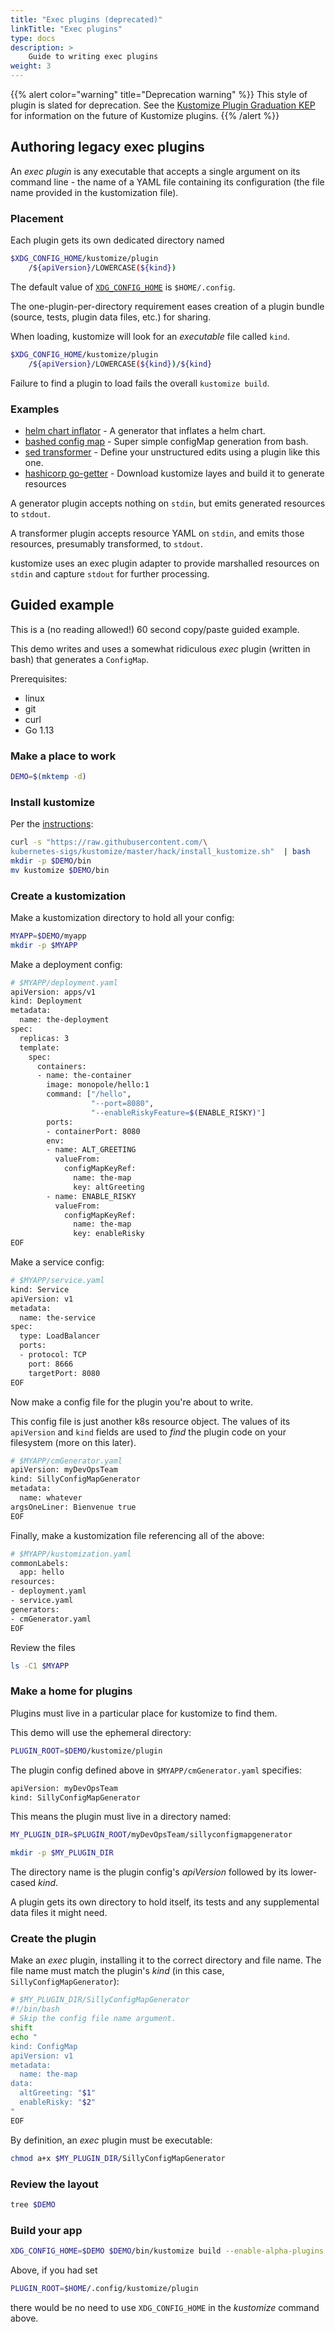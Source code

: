 ```yaml
---
title: "Exec plugins (deprecated)"
linkTitle: "Exec plugins"
type: docs
description: >
    Guide to writing exec plugins
weight: 3
---
```


{{% alert color="warning" title="Deprecation warning" %}}
This style of plugin is slated for deprecation.
See the [Kustomize Plugin Graduation KEP](https://github.com/kubernetes/enhancements/issues/2953) for information on the future of Kustomize plugins.
{{% /alert %}}

## Authoring legacy exec plugins

An _exec plugin_ is any executable that accepts a
single argument on its command line - the name of
a YAML file containing its configuration (the file name
provided in the kustomization file).

[helm chart inflator]: https://github.com/kubernetes-sigs/kustomize/tree/master/plugin/someteam.example.com/v1/chartinflator
[bashed config map]: https://github.com/kubernetes-sigs/kustomize/tree/master/plugin/someteam.example.com/v1/bashedconfigmap
[sed transformer]: https://github.com/kubernetes-sigs/kustomize/tree/master/plugin/someteam.example.com/v1/sedtransformer
[hashicorp go-getter]: https://github.com/kubernetes-sigs/kustomize/tree/master/plugin/someteam.example.com/v1/gogetter

### Placement

Each plugin gets its own dedicated directory named

[`XDG_CONFIG_HOME`]: https://specifications.freedesktop.org/basedir-spec/basedir-spec-latest.html

```bash
$XDG_CONFIG_HOME/kustomize/plugin
    /${apiVersion}/LOWERCASE(${kind})
```

The default value of [`XDG_CONFIG_HOME`] is
`$HOME/.config`.

The one-plugin-per-directory requirement eases
creation of a plugin bundle (source, tests, plugin
data files, etc.) for sharing.

When loading, kustomize will look for an
_executable_ file called `kind`.

```bash
$XDG_CONFIG_HOME/kustomize/plugin
    /${apiVersion}/LOWERCASE(${kind})/${kind}
```

Failure to find a plugin to load fails the overall
`kustomize build`.

### Examples

* [helm chart inflator] - A generator that inflates a helm chart.
* [bashed config map] -  Super simple configMap generation from bash.
* [sed transformer] - Define your unstructured edits using a
   plugin like this one.
* [hashicorp go-getter] - Download kustomize layes and build it to generate resources

A generator plugin accepts nothing on `stdin`, but emits
generated resources to `stdout`.

A transformer plugin accepts resource YAML on `stdin`,
and emits those resources, presumably transformed, to
`stdout`.

kustomize uses an exec plugin adapter to provide
marshalled resources on `stdin` and capture
`stdout` for further processing.

## Guided example

This is a (no reading allowed!) 60 second copy/paste guided
example.

This demo writes and uses a somewhat ridiculous
_exec_ plugin (written in bash) that generates a
`ConfigMap`.

Prerequisites:
* linux
* git
* curl
* Go 1.13

### Make a place to work

```bash
DEMO=$(mktemp -d)
```

### Install kustomize

Per the [instructions](/installation/kustomize/):

```bash
curl -s "https://raw.githubusercontent.com/\
kubernetes-sigs/kustomize/master/hack/install_kustomize.sh"  | bash
mkdir -p $DEMO/bin
mv kustomize $DEMO/bin
```

### Create a kustomization

Make a kustomization directory to
hold all your config:

```bash
MYAPP=$DEMO/myapp
mkdir -p $MYAPP
```

Make a deployment config:

```bash
# $MYAPP/deployment.yaml
apiVersion: apps/v1
kind: Deployment
metadata:
  name: the-deployment
spec:
  replicas: 3
  template:
    spec:
      containers:
      - name: the-container
        image: monopole/hello:1
        command: ["/hello",
                  "--port=8080",
                  "--enableRiskyFeature=$(ENABLE_RISKY)"]
        ports:
        - containerPort: 8080
        env:
        - name: ALT_GREETING
          valueFrom:
            configMapKeyRef:
              name: the-map
              key: altGreeting
        - name: ENABLE_RISKY
          valueFrom:
            configMapKeyRef:
              name: the-map
              key: enableRisky
EOF
```

Make a service config:

```bash
# $MYAPP/service.yaml
kind: Service
apiVersion: v1
metadata:
  name: the-service
spec:
  type: LoadBalancer
  ports:
  - protocol: TCP
    port: 8666
    targetPort: 8080
EOF
```

Now make a config file for the plugin
you're about to write.

This config file is just another k8s resource
object.  The values of its `apiVersion` and `kind`
fields are used to _find_ the plugin code on your
filesystem (more on this later).

```bash
# $MYAPP/cmGenerator.yaml
apiVersion: myDevOpsTeam
kind: SillyConfigMapGenerator
metadata:
  name: whatever
argsOneLiner: Bienvenue true
EOF
```

Finally, make a kustomization file
referencing all of the above:

```bash
# $MYAPP/kustomization.yaml
commonLabels:
  app: hello
resources:
- deployment.yaml
- service.yaml
generators:
- cmGenerator.yaml
EOF
```

Review the files

```bash
ls -C1 $MYAPP
```

### Make a home for plugins

Plugins must live in a particular place for
kustomize to find them.

This demo will use the ephemeral directory:

```bash
PLUGIN_ROOT=$DEMO/kustomize/plugin
```

The plugin config defined above in
`$MYAPP/cmGenerator.yaml` specifies:

```bash
apiVersion: myDevOpsTeam
kind: SillyConfigMapGenerator
```

This means the plugin must live in a directory
named:

```bash
MY_PLUGIN_DIR=$PLUGIN_ROOT/myDevOpsTeam/sillyconfigmapgenerator

mkdir -p $MY_PLUGIN_DIR
```

The directory name is the plugin config's
_apiVersion_ followed by its lower-cased _kind_.

A plugin gets its own directory to hold itself,
its tests and any supplemental data files it
might need.

### Create the plugin

Make an _exec_ plugin, installing it to the
correct directory and file name.  The file name
must match the plugin's _kind_ (in this case,
`SillyConfigMapGenerator`):

```bash
# $MY_PLUGIN_DIR/SillyConfigMapGenerator
#!/bin/bash
# Skip the config file name argument.
shift
echo "
kind: ConfigMap
apiVersion: v1
metadata:
  name: the-map
data:
  altGreeting: "$1"
  enableRisky: "$2"
"
EOF
```

By definition, an _exec_ plugin must be executable:

```bash
chmod a+x $MY_PLUGIN_DIR/SillyConfigMapGenerator
```

### Review the layout

```bash
tree $DEMO
```

### Build your app

```bash
XDG_CONFIG_HOME=$DEMO $DEMO/bin/kustomize build --enable-alpha-plugins $MYAPP
```

Above, if you had set

```bash
PLUGIN_ROOT=$HOME/.config/kustomize/plugin
```

there would be no need to use `XDG_CONFIG_HOME` in the
_kustomize_ command above.
